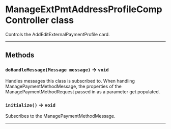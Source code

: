 # ManageExtPmtAddressProfileCompController class

Controls the AddEditExternalPaymentProfile card.

---
## Methods
### `doHandleMessage(Message message)` → `void`

Handles messages this class is subscribed to. When handling ManagePaymentMethodMessage, the properties of the ManagePaymentMethodRequest passed in as a parameter get populated.

### `initialize()` → `void`

Subscribes to the ManagePaymentMethodMessage.

---
